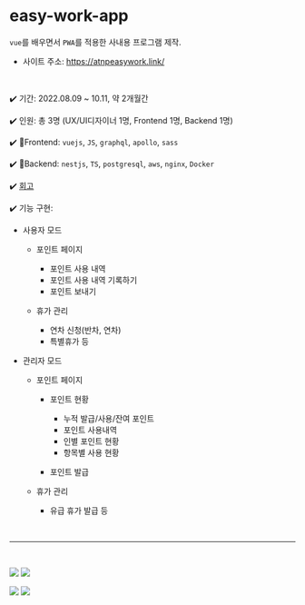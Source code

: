 # easy-work-app

`vue`를 배우면서 `PWA`를 적용한 사내용 프로그램 제작. <br />

- 사이트 주소: https://atnpeasywork.link/


<br />

✔️ 기간: 2022.08.09 ~ 10.11, 약 2개월간

✔️ 인원: 총 3명 (UX/UI디자이너 1명, Frontend 1명, Backend 1명)

✔️ 🌈Frontend: `vuejs`, `JS`, `graphql`, `apollo`, `sass`

✔️ 🧩Backend: `nestjs`, `TS`, `postgresql`, `aws`, `nginx`, `Docker`

✔️ [회고](https://velog.io/@april_5/%EC%82%AC%EC%9D%B4%EB%93%9C-%ED%94%84%EB%A1%9C%EC%A0%9D%ED%8A%B8-%EB%A7%88%EB%AC%B4%EB%A6%AC%EB%A5%BC-%EC%95%9E%EB%91%90%EA%B3%A0)


✔️ 기능 구현:

- 사용자 모드

  - 포인트 페이지

    - 포인트 사용 내역
    - 포인트 사용 내역 기록하기
    - 포인트 보내기

  - 휴가 관리
    - 연차 신청(반차, 연차)
    - 특별휴가 등

- 관리자 모드

  - 포인트 페이지

    - 포인트 현황

      - 누적 발급/사용/잔여 포인트
      - 포인트 사용내역
      - 인별 포인트 현황
      - 항목별 사용 현황

    - 포인트 발급

  - 휴가 관리
  
      - 유급 휴가 발급 등

<br />

---

<br />

![](https://velog.velcdn.com/images/april_5/post/489d839d-68d8-44b8-b180-79482590e8b7/image.gif)
![](https://velog.velcdn.com/images/april_5/post/db7567d5-4a99-483c-b0d2-1a229137a7d4/image.gif)

![](https://velog.velcdn.com/images/april_5/post/e509668b-fe51-4a92-8ae6-d52b791be252/image.gif)
![](https://velog.velcdn.com/images/april_5/post/5a6f1d90-2ee6-4bec-b138-e41193baf923/image.gif)

